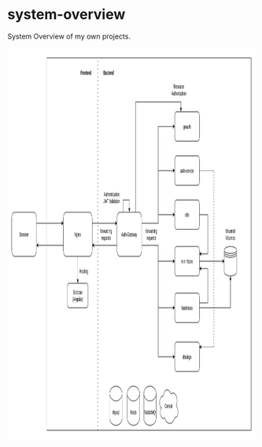 # system-overview

System Overview of my own projects.

<img src="system-overview-20230527.png" height="800px">